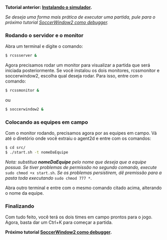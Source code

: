 **Tutorial anterior: [Instalando o simulador](https://github.com/robocup2d/wiki/wiki/Instalando-o-simulador).**

_Se deseja uma forma mais prática de executar uma partida, pule para o próximo tutorial [SoccerWindow2 como debugger](https://github.com/robocup2d/wiki/wiki/SoccerWindow2-como-debugger)._

### Rodando o servidor e o monitor

Abra um terminal e digite o comando:

```bash
$ rcssserver &
```

Agora precisamos rodar um monitor para visualizar a partida que será iniciada posteriormente. 
Se você instalou os dois monitores, rcssmonitor e soccerwindow2, escolha qual deseja rodar. Para isso, entre com o comando:

```bash
$ rcssmonitor &
```
ou
```bash
$ soccerwindow2 &
```

### Colocando as equipes em campo

Com o monitor rodando, precisamos agora por as equipes em campo.
Vá até o diretório onde você extraiu o agent2d e entre com os comandos:

```bash
$ cd src/
$ ./start.sh -t nomeDaEquipe
```

_Nota: substitua **nomeDaEquipe** pelo nome que deseja que a equipe possua.
Se tiver problemas de permissão no segundo comando, execute_ `sudo chmod +x start.sh`.
_Se os problemas persistirem, dê premissão para a pasta toda executando_ `sudo chmod 777 *`.

Abra outro terminal e entre com o mesmo comando citado acima, alterando o nome da equipe.

### Finalizando

Com tudo feito, você terá os dois times em campo prontos para o jogo. Agora, basta dar um Ctrl+K para começar a partida.

**Próximo tutorial [SoccerWindow2 como debugger](https://github.com/robocup2d/wiki/wiki/SoccerWindow2-como-debugger).**